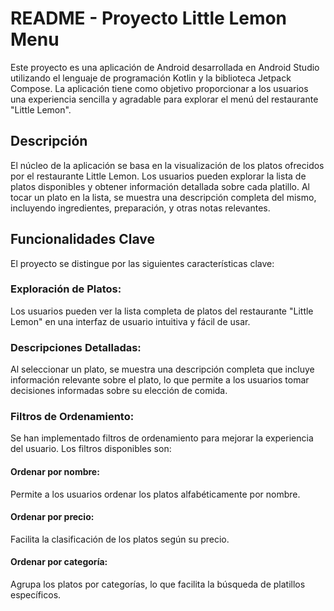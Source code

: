 # README - Proyecto Little Lemon Menu
Este proyecto es una aplicación de Android desarrollada en Android Studio utilizando el lenguaje de programación Kotlin y la biblioteca Jetpack Compose. La aplicación tiene como objetivo proporcionar a los usuarios una experiencia sencilla y agradable para explorar el menú del restaurante "Little Lemon".
## Descripción
El núcleo de la aplicación se basa en la visualización de los platos ofrecidos por el restaurante Little Lemon. Los usuarios pueden explorar la lista de platos disponibles y obtener información detallada sobre cada platillo. Al tocar un plato en la lista, se muestra una descripción completa del mismo, incluyendo ingredientes, preparación, y otras notas relevantes.
## Funcionalidades Clave
El proyecto se distingue por las siguientes características clave:

### Exploración de Platos: 
Los usuarios pueden ver la lista completa de platos del restaurante "Little Lemon" en una interfaz de usuario intuitiva y fácil de usar.

### Descripciones Detalladas: 
Al seleccionar un plato, se muestra una descripción completa que incluye información relevante sobre el plato, lo que permite a los usuarios tomar decisiones informadas sobre su elección de comida.

### Filtros de Ordenamiento: 
Se han implementado filtros de ordenamiento para mejorar la experiencia del usuario. Los filtros disponibles son:

#### Ordenar por nombre: 
Permite a los usuarios ordenar los platos alfabéticamente por nombre.
#### Ordenar por precio: 
Facilita la clasificación de los platos según su precio.
#### Ordenar por categoría: 
Agrupa los platos por categorías, lo que facilita la búsqueda de platillos específicos.
